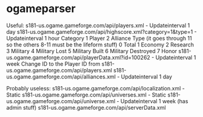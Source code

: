 # ogameparser

Useful:
s181-us.ogame.gameforge.com/api/players.xml - Updateinterval 1 day
s181-us.ogame.gameforge.com/api/highscore.xml?category=1&type=1 - Updateinterval 1 hour
	Category
	1		Player
	2		Alliance
	Type (it goes through 11 so the others 8-11 must be the lifeform stuff)
	0	Total
	1	Economy
	2	Research
	3	Military
	4	Military Lost
	5	Military Built
	6	Military Destroyed
	7	Honor
s181-us.ogame.gameforge.com/api/playerData.xml?id=100262 - Updateinterval 1 week
	Change ID to the Player ID from s181-us.ogame.gameforge.com/api/players.xml
s181-us.ogame.gameforge.com/api/alliances.xml - Updateinterval 1 day

Probably useless:
s181-us.ogame.gameforge.com/api/localization.xml - Static
s181-us.ogame.gameforge.com/api/universes.xml - Static
s181-us.ogame.gameforge.com/api/universe.xml - Updateinterval 1 week (has admin stuff)
s181-us.ogame.gameforge.com/api/serverData.xml
